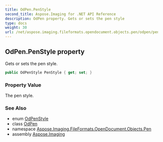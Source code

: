 ```yaml
---
title: OdPen.PenStyle
second_title: Aspose.Imaging for .NET API Reference
description: OdPen property. Gets or sets the pen style
type: docs
weight: 30
url: /net/aspose.imaging.fileformats.opendocument.objects.pen/odpen/penstyle/
---
```

## OdPen.PenStyle property

Gets or sets the pen style.

```csharp
public OdPenStyle PenStyle { get; set; }
```

### Property Value

The pen style.

### See Also

* enum [OdPenStyle](../../odpenstyle/)
* class [OdPen](../)
* namespace [Aspose.Imaging.FileFormats.OpenDocument.Objects.Pen](../../odpen/)
* assembly [Aspose.Imaging](../../../)


